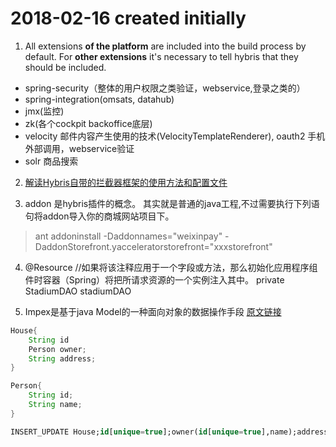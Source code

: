 # 2018-02-16 created initially

1. All extensions **of the platform** are included into the build process by default. For **other extensions** it's necessary to tell hybris that they should be included.

* spring-security（整体的用户权限之类验证，webservice,登录之类的）
* spring-integration(omsats, datahub)
* jmx(监控)
* zk(各个cockpit backoffice底层)
* velocity 邮件内容产生使用的技术(VelocityTemplateRenderer), oauth2 手机 外部调用，webservice验证
* solr 商品搜索

2. [解读Hybris自带的拦截器框架的使用方法和配置文件](http://www.ku2n.com/ku2n/index.php?c=read&id=1364&page=2)

3. addon 是hybris插件的概念。 其实就是普通的java工程,不过需要执行下列语句将addon导入你的商城网站项目下。
> ant addoninstall -Daddonnames="weixinpay" -DaddonStorefront.yacceleratorstorefront="xxxstorefront"

4. @Resource   //如果将该注释应用于一个字段或方法，那么初始化应用程序组件时容器（Spring）将把所请求资源的一个实例注入其中。
private StadiumDAO stadiumDAO

5. Impex是基于java Model的一种面向对象的数据操作手段
[原文链接](http://blog.csdn.net/tanrunfang/article/details/50518415)
```java
House{
    String id
    Person owner;
    String address;
}

Person{
    String id;
    String name;
}
```

```sql
INSERT_UPDATE House;id[unique=true];owner(id[unique=true],name);address
```


